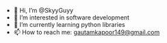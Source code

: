 - 👋 Hi, I’m @SkyyGuyy
- 👀 I’m interested in software development
- 🌱 I’m currently learning python libraries
- 📫 How to reach me: gautamkapoor149@gmail.com

<!---
SkyyGuyy/SkyyGuyy is a ✨ special ✨ repository because its `README.md` (this file) appears on your GitHub profile.
You can click the Preview link to take a look at your changes.
--->
